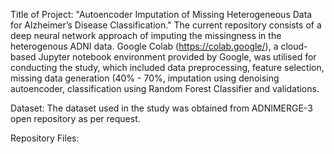 Title of Project: "Autoencoder Imputation of Missing Heterogeneous Data for Alzheimer’s Disease Classification."
The current repository consists of a deep neural network approach of imputing the missingness in the heterogenous ADNI data.
Google Colab (https://colab.google/), a cloud-based Jupyter notebook environment provided by Google, was utilised for conducting the study, which included data preprocessing, feature selection, missing data generation (40% - 70%, imputation using denoising autoencoder, classification using Random Forest Classifier and validations.

Dataset:
The dataset used in the study was obtained from ADNIMERGE-3 open repository as per request.

Repository Files:

